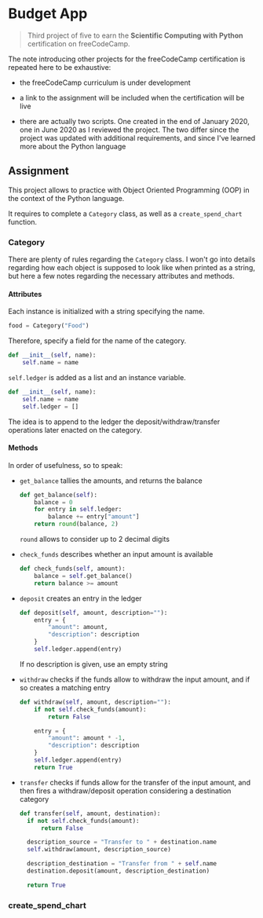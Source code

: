 # Budget App

> Third project of five to earn the **Scientific Computing with Python** certification on freeCodeCamp.

The note introducing other projects for the freeCodeCamp certification is repeated here to be exhaustive:

- the freeCodeCamp curriculum is under development

- a link to the assignment will be included when the certification will be live

- there are actually two scripts. One created in the end of January 2020, one in June 2020 as I reviewed the project. The two differ since the project was updated with additional requirements, and since I've learned more about the Python language

## Assignment

This project allows to practice with Object Oriented Programming (OOP) in the context of the Python language.

It requires to complete a `Category` class, as well as a `create_spend_chart` function.

### Category

There are plenty of rules regarding the `Category` class. I won't go into details regarding how each object is supposed to look like when printed as a string, but here a few notes regarding the necessary attributes and methods.

#### Attributes

Each instance is initialized with a string specifying the name.

```py
food = Category("Food")
```

Therefore, specify a field for the name of the category.

```py
def __init__(self, name):
    self.name = name
```

`self.ledger` is added as a list and an instance variable.

```py
def __init__(self, name):
    self.name = name
    self.ledger = []
```

The idea is to append to the ledger the deposit/withdraw/transfer operations later enacted on the category.

#### Methods

In order of usefulness, so to speak:

- `get_balance` tallies the amounts, and returns the balance

  ```py
  def get_balance(self):
      balance = 0
      for entry in self.ledger:
          balance += entry["amount"]
      return round(balance, 2)
  ```

  `round` allows to consider up to 2 decimal digits

- `check_funds` describes whether an input amount is available

  ```py
  def check_funds(self, amount):
      balance = self.get_balance()
      return balance >= amount
  ```

- `deposit` creates an entry in the ledger

  ```py
  def deposit(self, amount, description=""):
      entry = {
          "amount": amount,
          "description": description
      }
      self.ledger.append(entry)
  ```

  If no description is given, use an empty string

- `withdraw` checks if the funds allow to withdraw the input amount, and if so creates a matching entry

  ```py
  def withdraw(self, amount, description=""):
      if not self.check_funds(amount):
          return False

      entry = {
          "amount": amount * -1,
          "description": description
      }
      self.ledger.append(entry)
      return True
  ```

- `transfer` checks if funds allow for the transfer of the input amount, and then fires a withdraw/deposit operation considering a destination category

  ```py
  def transfer(self, amount, destination):
    if not self.check_funds(amount):
        return False

    description_source = "Transfer to " + destination.name
    self.withdraw(amount, description_source)

    description_destination = "Transfer from " + self.name
    destination.deposit(amount, description_destination)

    return True
  ```

### create_spend_chart
